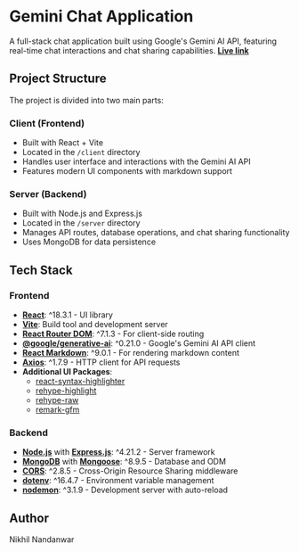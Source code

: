 # Gemini Chat Application

A full-stack chat application built using Google's Gemini AI API, featuring real-time chat interactions and chat sharing capabilities.
**[Live link](https://ai-by-gemini.netlify.app/)**

## Project Structure

The project is divided into two main parts:

### Client (Frontend)
- Built with React + Vite
- Located in the `/client` directory
- Handles user interface and interactions with the Gemini AI API
- Features modern UI components with markdown support

### Server (Backend)
- Built with Node.js and Express.js
- Located in the `/server` directory
- Manages API routes, database operations, and chat sharing functionality
- Uses MongoDB for data persistence

## Tech Stack

### Frontend
- **[React](https://react.dev/)**: ^18.3.1 - UI library
- **[Vite](https://vitejs.dev/)**: Build tool and development server
- **[React Router DOM](https://reactrouter.com/)**: ^7.1.3 - For client-side routing
- **[@google/generative-ai](https://ai.google.dev/docs)**: ^0.21.0 - Google's Gemini AI API client
- **[React Markdown](https://github.com/remarkjs/react-markdown)**: ^9.0.1 - For rendering markdown content
- **[Axios](https://axios-http.com/)**: ^1.7.9 - HTTP client for API requests
- **Additional UI Packages**:
  - [react-syntax-highlighter](https://github.com/react-syntax-highlighter/react-syntax-highlighter)
  - [rehype-highlight](https://github.com/rehypejs/rehype-highlight)
  - [rehype-raw](https://github.com/rehypejs/rehype-raw)
  - [remark-gfm](https://github.com/remarkjs/remark-gfm)

### Backend
- **[Node.js](https://nodejs.org/)** with **[Express.js](https://expressjs.com/)**: ^4.21.2 - Server framework
- **[MongoDB](https://www.mongodb.com/)** with **[Mongoose](https://mongoosejs.com/)**: ^8.9.5 - Database and ODM
- **[CORS](https://github.com/expressjs/cors)**: ^2.8.5 - Cross-Origin Resource Sharing middleware
- **[dotenv](https://github.com/motdotla/dotenv)**: ^16.4.7 - Environment variable management
- **[nodemon](https://nodemon.io/)**: ^3.1.9 - Development server with auto-reload


## Author
Nikhil Nandanwar
